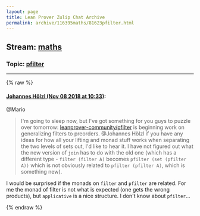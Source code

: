 ```yaml
---
layout: page
title: Lean Prover Zulip Chat Archive 
permalink: archive/116395maths/81623pfilter.html
---
```


## Stream: [maths](index.html)
### Topic: [pfilter](81623pfilter.html)

---


{% raw %}
#### [ Johannes Hölzl (Nov 08 2018 at 10:33)](https://leanprover.zulipchat.com/#narrow/stream/116395-maths/topic/pfilter/near/147287895):
<p>@Mario</p>
<blockquote>
<p>I'm going to sleep now, but I've got something for you guys to puzzle over tomorrow: <a href="https://github.com/leanprover/mathlib/compare/master...leanprover-community:pfilter" target="_blank" title="https://github.com/leanprover/mathlib/compare/master...leanprover-community:pfilter">leanprover-community/pfilter</a> is beginning work on generalizing filters to preorders. <span class="user-mention" data-user-id="110294">@Johannes Hölzl</span> if you have any ideas for how all your lifting and monad stuff works when separating the two levels of sets out, I'd like to hear it. I have not figured out what the new version of <code>join</code> has to do with the old one (which has a different type - <code>filter (filter A)</code> becomes <code>pfilter (set (pfilter A))</code> which is not obviously related to <code>pfilter (pfilter A)</code>, which is something new).</p>
</blockquote>
<p>I would be surprised if the monads on <code>filter</code> and <code>pfilter</code> are related. For me the monad of filter is not what is expected (one gets the wrong products), but <code>applicative</code> is a nice structure. I don't know about <code>pfilter</code>...</p>


{% endraw %}
